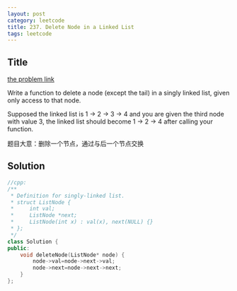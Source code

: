 ```yaml
---
layout: post
category: leetcode
title: 237. Delete Node in a Linked List
tags: leetcode
---
```

## Title
[the problem link](https://leetcode.com/problems/delete-node-in-a-linked-list/description/)

Write a function to delete a node (except the tail) in a singly linked list, given only access to that node.

Supposed the linked list is 1 -> 2 -> 3 -> 4 and you are given the third node with value 3, the linked list should become 1 -> 2 -> 4 after calling your function.

题目大意：删除一个节点，通过与后一个节点交换

## Solution
```c++
//cpp:
/**
 * Definition for singly-linked list.
 * struct ListNode {
 *     int val;
 *     ListNode *next;
 *     ListNode(int x) : val(x), next(NULL) {}
 * };
 */
class Solution {
public:
    void deleteNode(ListNode* node) {
        node->val=node->next->val;
        node->next=node->next->next;
    }
};
```
